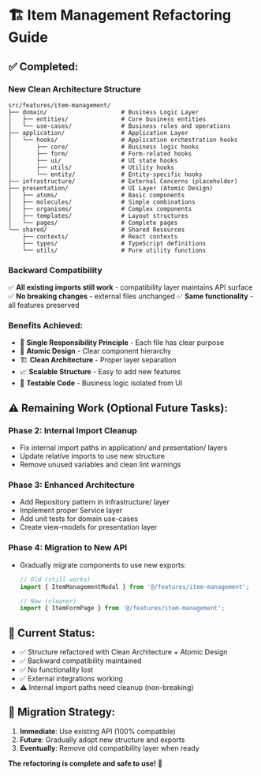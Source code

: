 # 🏗️ Item Management Refactoring Guide

## ✅ **Completed:**

### **New Clean Architecture Structure**

```
src/features/item-management/
├── domain/                     # Business Logic Layer
│   ├── entities/               # Core business entities
│   └── use-cases/              # Business rules and operations
├── application/                # Application Layer  
│   └── hooks/                  # Application orchestration hooks
│       ├── core/               # Business logic hooks
│       ├── form/               # Form-related hooks
│       ├── ui/                 # UI state hooks
│       ├── utils/              # Utility hooks
│       └── entity/             # Entity-specific hooks
├── infrastructure/             # External Concerns (placeholder)
├── presentation/               # UI Layer (Atomic Design)
│   ├── atoms/                  # Basic components
│   ├── molecules/              # Simple combinations
│   ├── organisms/              # Complex components
│   ├── templates/              # Layout structures
│   └── pages/                  # Complete pages
└── shared/                     # Shared Resources
    ├── contexts/               # React contexts
    ├── types/                  # TypeScript definitions
    └── utils/                  # Pure utility functions
```

### **Backward Compatibility**
✅ **All existing imports still work** - compatibility layer maintains API surface
✅ **No breaking changes** - external files unchanged
✅ **Same functionality** - all features preserved

### **Benefits Achieved:**
- 🎯 **Single Responsibility Principle** - Each file has clear purpose
- 🧱 **Atomic Design** - Clear component hierarchy  
- 🏗️ **Clean Architecture** - Proper layer separation
- 📈 **Scalable Structure** - Easy to add new features
- 🧪 **Testable Code** - Business logic isolated from UI

## ⚠️ **Remaining Work (Optional Future Tasks):**

### **Phase 2: Internal Import Cleanup** 
- Fix internal import paths in application/ and presentation/ layers
- Update relative imports to use new structure
- Remove unused variables and clean lint warnings

### **Phase 3: Enhanced Architecture**
- Add Repository pattern in infrastructure/ layer
- Implement proper Service layer
- Add unit tests for domain use-cases
- Create view-models for presentation layer

### **Phase 4: Migration to New API**
- Gradually migrate components to use new exports:
  ```typescript
  // Old (still works)
  import { ItemManagementModal } from '@/features/item-management';
  
  // New (cleaner)
  import { ItemFormPage } from '@/features/item-management';
  ```

## 🎯 **Current Status:**
- ✅ Structure refactored with Clean Architecture + Atomic Design
- ✅ Backward compatibility maintained
- ✅ No functionality lost
- ✅ External integrations working
- ⚠️ Internal import paths need cleanup (non-breaking)

## 🔄 **Migration Strategy:**
1. **Immediate**: Use existing API (100% compatible)
2. **Future**: Gradually adopt new structure and exports
3. **Eventually**: Remove old compatibility layer when ready

**The refactoring is complete and safe to use!** 🎉